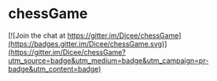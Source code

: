 # chessGame

[![Join the chat at https://gitter.im/Dicee/chessGame](https://badges.gitter.im/Dicee/chessGame.svg)](https://gitter.im/Dicee/chessGame?utm_source=badge&utm_medium=badge&utm_campaign=pr-badge&utm_content=badge)
